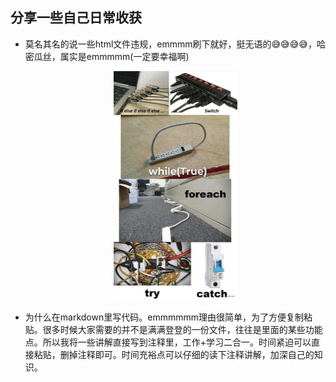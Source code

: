 ## 分享一些自己日常收获
* 莫名其名的说一些html文件违规，emmmm刷下就好，挺无语的😅😅😅😅，哈密瓜丝，属实是emmmmm(一定要幸福啊)
	
    <div align=center>
          <img src="./image/emmmm.jpg" alt="avatar" style="zoom:50%" />
        </div>
    
* 为什么在markdown里写代码。emmmmmm理由很简单，为了方便复制粘贴。很多时候大家需要的并不是满满登登的一份文件，往往是里面的某些功能点。所以我将一些讲解直接写到注释里，工作+学习二合一。时间紧迫可以直接粘贴，删掉注释即可。时间充裕点可以仔细的读下注释讲解，加深自己的知识。

